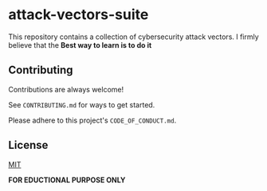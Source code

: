 # attack-vectors-suite
This repository contains a collection of cybersecurity attack vectors. I firmly believe that the **Best way to learn is to do it**

## Contributing

Contributions are always welcome!

See `CONTRIBUTING.md` for ways to get started.

Please adhere to this project's `CODE_OF_CONDUCT.md`.

## License

[MIT](https://choosealicense.com/licenses/mit/)

**FOR EDUCTIONAL PURPOSE ONLY**